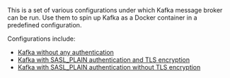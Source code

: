 This is a set of various configurations under which Kafka message broker can be run.
Use them to spin up Kafka as a Docker container in a predefined configuration.

Configurations include:
* [Kafka without any authentication](no_authentication/README.md)
* [Kafka with SASL_PLAIN authentication and TLS encryption](sasl_plain_with_tls/README.md)
* [Kafka with SASL_PLAIN authentication without TLS encryption](sasl_plain_no_tls/README.md)
